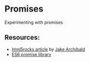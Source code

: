 Promises
========

Experimenting with promises

## Resources:
* [html5rocks article](http://www.html5rocks.com/en/tutorials/es6/promises/) by [Jake Archibald](https://github.com/jakearchibald)
* [ES6 promise library](https://github.com/jakearchibald/es6-promise)
